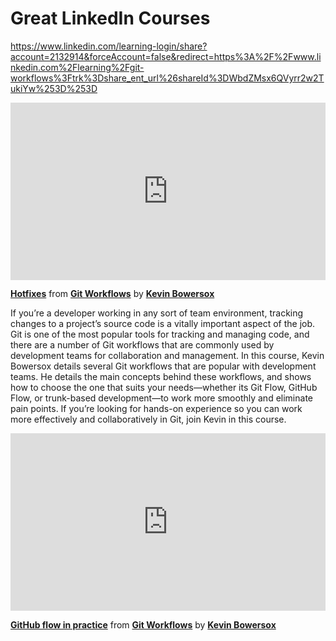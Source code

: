 <h1>Great LinkedIn Courses</h1>

https://www.linkedin.com/learning-login/share?account=2132914&forceAccount=false&redirect=https%3A%2F%2Fwww.linkedin.com%2Flearning%2Fgit-workflows%3Ftrk%3Dshare_ent_url%26shareId%3DWbdZMsx6QVyrr2w2TukiYw%253D%253D

<div style="position:relative;height:0;padding-bottom:56.25%"><iframe width="640" height="360" src="https://www.linkedin.com/learning/embed/git-workflows/hotfixes?autoplay=false&claim=AQFBvDZ2n_Hu3AAAAYgwczqet3XKZ0aBNf9qcVt5byvkTmY1ySnxXgwvap3OUmwJ2SmVHF6OUigCuxuOvfw-z93Aq6zDvKua19JLqSoM-QDWQbBiSlBf5OHyCljfrlX2iVciIxM-nOx0fqCr9LtrgtxUhwA7WVxO46R5TSJXu9QyeNr7OUmIb9nnubieMZILs5xWDaEozrqvAwhxESuD8VFtUAtKwBTaKkTkl5iYcC8FGY7xWl9DJ7R0fEm_UWyDRbaPCK52xoh57dbqY5vFKi8mnm0LYSprvGC5iuqfsn5e7EIWb02SQ7RWy5aXgyiDqzTuULyugecy5r57WFUmJeFduvyfmkKjdhZZwFBlM6pujjusIKpRKV8xjwk3TGsKCqim0HYeYK_Bwm9puwimsByFM1kUbCP3MD6cM6KJhFu20L3okbgt137SNdSeATHXuFT-DmHz8gei71HGfdZzW_jtUHtRvRZNVKAhjoCfk-NFv40_gQgYJD8ABKDjvP1svlau-CKylZBhOo5fxngRkyzUbd4OshsTKa6klZKDQnC12sH_Xdqklj6mZ1u3krBHunT62-ePvZG1ST-Lia1H5WHWnjGo0FhaCcfEBfMMJDgaNw9I_OEdf-UhKPFYBiUqN_UAwYTCpfDdTTRkMcPAsjAal2qiolJIj3baDW6caA53MDC34Afhf_7Ta1c1ABu94Qr1RrWA-jHEQ-lu1h3oOHnIaasaEGil_L63_Hm8HEIRsiro3ZZwz7_41p6-sSVU0RqqL4OThnyiBb8Ot3oAufLaHkAX6VCpH2S9dJR02Mpiy3qNMmQy3DLvua58KYCwQ_zh7qA9JmuVwS-ndj2CwfGsn_lKg4Yc5qhbr9P5G5UTko_jPmfbRk8sJyc-PahM6gcAbtoNVrJY2RA02tfUpPn5GCEEAm-UH2hbwGoKI7x8gZKkF8-5FC12pRjfyHPwHSmLP6Bh3yJEjyPsF2qCrxqUBvnS4pi8mHq2n_s_Kg-PiAxIkdWSInUbTSHK-zBA2IjsjBK0nvWZt-wJ7hMQ9XYi96_XNvLCh_DoGsbPhQQ40wfVXheXof1aiEcGpiMTTqal-Hh9aZhdEh4_BY8Q5dEuxgGhH4Mk7mUy1XW20ziyIGopZW-EgWc7822GcuPt4G5BRuIGdHgNsTHsEXe2ibPjlXakLOjXh8DAa8fsaaJ1C7-xP4bYk360mLlkT8Kv-EyU0MCSY7JYBEy7gx-T&lipi=urn%3Ali%3Apage%3Ad_learning_content%3BIqFaE0zIQb255aHnBaggRQ%3D%3D&licu" mozallowfullscreen="true" webkitallowfullscreen="true" allowfullscreen="true" frameborder="0" style="position:absolute;width:100%;height:100%;left:0"></iframe></div><p><strong><a href="https://www.linkedin.com/learning/git-workflows/hotfixes?trk=embed_lil">Hotfixes</a></strong> from <strong><a href="https://www.linkedin.com/learning/git-workflows?trk=embed_lil">Git Workflows</a></strong> by <strong><a href="https://www.linkedin.com/learning/instructors/kevin-bowersox?trk=embed_lil">Kevin Bowersox</a></strong></p>


If you’re a developer working in any sort of team environment, tracking changes to a project’s source code is a vitally important aspect of the job. Git is one of the most popular tools for tracking and managing code, and there are a number of Git workflows that are commonly used by development teams for collaboration and management. In this course, Kevin Bowersox details several Git workflows that are popular with development teams. He details the main concepts behind these workflows, and shows how to choose the one that suits your needs—whether its Git Flow, GitHub Flow, or trunk-based development—to work more smoothly and eliminate pain points. If you’re looking for hands-on experience so you can work more effectively and collaboratively in Git, join Kevin in this course.



<div style="position:relative;height:0;padding-bottom:56.25%"><iframe width="640" height="360" src="https://www.linkedin.com/learning/embed/git-workflows/github-flow-in-practice?autoplay=false&claim=AQGdlydIaqnVwQAAAYgwlMvZN8bPRfkCwQ1UbutzX4dl3oDiAw1WiNCn6u0MBeNCAZNQrAHdPSjv7b3bHFuhBPUlm5ZzVCPOnwQZW7zFJBF4TVYuI4AOPvFkB57USWMF-hdnM4szgUhQX6vOP66lX7RldhrA9GrQOEEc6b1Dv19yNbAWxb7N-N8pAysYIkO3ykfrCb0CfbZMTzirqYzeMSLAmzqjI-zZiSmp6cGrF_gyCfQI6Ymtv6b4xH2vazUGS-QS6ejnRdOG4xHo0S3J-Y4E-OrJu5DG2LD-RA_USxi4uZvkTejWpp4EtQJrfsw7YfYb0T5JcJ5bs_gzGI4G2SyjQk_mtNu2iItEWPv7kxYVw3K_n0sR60o9BFSoO-UiMmCnn3fYXXABy3fxeZeu_oO3ZEHcUWJ3JibZRRWvkSFpOCj7PShEZmlnGRknHVJTzpbfrRVBBGVHghTMeyhSoJiCOXtYzjEjOOWmInhz9cddUh78g_yi2uXW9r74ndJkyiI872lL3syIIE-ysJM8RvRgduT3JSLQLdze83zfdrjHTrdsZq_Px3aNkJnOpgHBocZ8bSEhUEAUsn3AlGyko8OXC7CRK-0BzjxW1ltLL2xij69SVH8KgRV2kH3f_Vyr7xJoTXbo8CsnuJsDurbhTKFeTI-UFLVTPc1OrjK32nf-7ch9GM6gpDCtupwiZFv1HphjFN7DZXOJ4RPn0OGY6lCX-oEv9cLMgiS00QQcXbFOJm3hKH6HpwIsKL9jYc2r9Rxo1xKta_1UdlytpayQhZAteM32tN2HGoaRXQVt_1T-RMYy8ME9vd3XSUHfV2LYzOxmszQkaWdAQjD6h2Df3JctO2ZHuzSW08-CzKqvmq5rSUyQhpkt0rJL45O_6g71Lkp6BEMwQTjHO6TrYjVvwQy3Zr24Oo5BFxm7kQmfvm3ZdUkIP9BeVKeWjRHN89jGeN-19N_UP3aP8CmzXoKAGK6BHvA2bWS2bPOO3MC2dkzf8LR2cqX_9ZhRKy7dpa2U_aR-XWdu9qWaLF6X9ssH2nKHMMcYDrwnhZ0hBdpJMrjFBTl2GeLegvPDj6XuR2UPfE71VgJj-hSw4jh5XKa3VT4KUefZbONEnxcp9yDDLXeQUyirXBDqYDMesqqK-74FqUnKMnNB0EVYd2zqckCTZKNFO3fbC44987Pj9McX-CP9P_sRa73fLfMSO29LkukHTGartt-5KOlh84OsBXQc&lipi=urn%3Ali%3Apage%3Ad_learning_content%3B%2BDZgRcIWTiyXzs%2FuLrXlXA%3D%3D&licu" mozallowfullscreen="true" webkitallowfullscreen="true" allowfullscreen="true" frameborder="0" style="position:absolute;width:100%;height:100%;left:0"></iframe></div><p><strong><a href="https://www.linkedin.com/learning/git-workflows/github-flow-in-practice?trk=embed_lil">GitHub flow in practice</a></strong> from <strong><a href="https://www.linkedin.com/learning/git-workflows?trk=embed_lil">Git Workflows</a></strong> by <strong><a href="https://www.linkedin.com/learning/instructors/kevin-bowersox?trk=embed_lil">Kevin Bowersox</a></strong></p>
